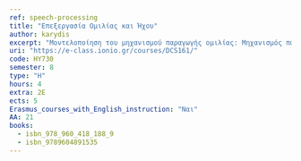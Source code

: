 ```yaml
---
ref: speech-processing
title: "Επεξεργασία Ομιλίας και Ήχου"
author: karydis
excerpt: "Μοντελοποίηση του μηχανισμού παραγωγής ομιλίας: Μηχανισμός παραγωγής ομιλίας, Ήχοι ομιλίας. Ψηφιακή προεπεξεργασία κειμένου ομιλίας: Επιλογή της συχνότητας δειγματοληψίας, Ψηφιοποίηση, Βραχύχρονη ανάλυση σήματος ομιλίας, Επιλογή μήκους πλαισίου, Προέμφαση, Επιλογή φίλτρου “παραθύρου”, Ρυθμός μετακίνησης πλαισίων. Ακουστικές παράμετροι: Εξαγωγή παραμέτρων, Ακουστικές πληροφορίες διάκρισης ομιλητών, Ενέργεια και μηδενικές διελεύσεις, Θεμελιώδης συχνότητα, Μέθοδοι υπολογισμού τονικότητας, Φασματογράφημα, Συντονισμοί φωνητικού καναλιού (FORMANTS), Συντελεστές γραμμικής πρόγνωσης (LPC), τράπεζα φίλτρων, συντελεστές ανάκλασης, Cepstral Συντελεστές. Βασικές Τεχνικές Επεξεργασίας ομιλίας. Κρυμμένα Μοντέλα Μarkov: Ορισμός και θεμελιώδεις αλγόριθμοι. Συστήματα αναγνώρισης/κατανόησης ομιλίας, Συστήματα Αναγνώρισης Ομιλητή. Σύνθεση ομιλίας. Ψηφιακές τεχνικές αφαίρεσης θορύβου."
uri: "https://e-class.ionio.gr/courses/DCS161/"
code: ΗΥ730
semester: 8
type: "H"
hours: 4
extra: 2Ε
ects: 5
Erasmus_courses_with_English_instruction: "Ναι"
AA: 21
books:
  - isbn_978_960_418_188_9
  - isbn_9789604891535
---
```


